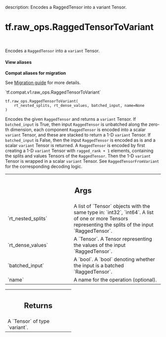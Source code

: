 description: Encodes a RaggedTensor into a variant Tensor.

<div itemscope itemtype="http://developers.google.com/ReferenceObject">
<meta itemprop="name" content="tf.raw_ops.RaggedTensorToVariant" />
<meta itemprop="path" content="Stable" />
</div>

# tf.raw_ops.RaggedTensorToVariant

<!-- Insert buttons and diff -->

<table class="tfo-notebook-buttons tfo-api nocontent" align="left">

</table>



Encodes a `RaggedTensor` into a `variant` Tensor.

<section class="expandable">
  <h4 class="showalways">View aliases</h4>
  <p>
<b>Compat aliases for migration</b>
<p>See
<a href="https://www.tensorflow.org/guide/migrate">Migration guide</a> for
more details.</p>
<p>`tf.compat.v1.raw_ops.RaggedTensorToVariant`</p>
</p>
</section>

<pre class="devsite-click-to-copy prettyprint lang-py tfo-signature-link">
<code>tf.raw_ops.RaggedTensorToVariant(
    rt_nested_splits, rt_dense_values, batched_input, name=None
)
</code></pre>



<!-- Placeholder for "Used in" -->


Encodes the given `RaggedTensor` and returns a `variant` Tensor. If
`batched_input` is True, then input `RaggedTensor` is unbatched along the
zero-th dimension, each component `RaggedTensor` is encoded into a scalar
`variant` Tensor, and these are stacked to return a 1-D `variant` Tensor.
If `batched_input` is False, then the input `RaggedTensor` is encoded as is and
a scalar `variant` Tensor is returned. A `RaggedTensor` is encoded by first
creating a 1-D `variant` Tensor with `ragged_rank + 1` elements, containing the
splits and values Tensors of the `RaggedTensor`. Then the 1-D `variant` Tensor
is wrapped in a scalar `variant` Tensor. See `RaggedTensorFromVariant` for the
corresponding decoding logic.

<!-- Tabular view -->
 <table class="responsive fixed orange">
<colgroup><col width="214px"><col></colgroup>
<tr><th colspan="2"><h2 class="add-link">Args</h2></th></tr>

<tr>
<td>
`rt_nested_splits`
</td>
<td>
A list of `Tensor` objects with the same type in: `int32`, `int64`.
A list of one or more Tensors representing the splits of the input
`RaggedTensor`.
</td>
</tr><tr>
<td>
`rt_dense_values`
</td>
<td>
A `Tensor`.
A Tensor representing the values of the input `RaggedTensor`.
</td>
</tr><tr>
<td>
`batched_input`
</td>
<td>
A `bool`.
A `bool` denoting whether the input is a batched `RaggedTensor`.
</td>
</tr><tr>
<td>
`name`
</td>
<td>
A name for the operation (optional).
</td>
</tr>
</table>



<!-- Tabular view -->
 <table class="responsive fixed orange">
<colgroup><col width="214px"><col></colgroup>
<tr><th colspan="2"><h2 class="add-link">Returns</h2></th></tr>
<tr class="alt">
<td colspan="2">
A `Tensor` of type `variant`.
</td>
</tr>

</table>

